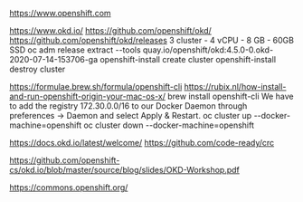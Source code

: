 https://www.openshift.com

https://www.okd.io/
https://github.com/openshift/okd/
https://github.com/openshift/okd/releases
 3 cluster - 4 vCPU - 8 GB - 60GB SSD
oc adm release extract --tools quay.io/openshift/okd:4.5.0-0.okd-2020-07-14-153706-ga
openshift-install create cluster
openshift-install destroy cluster

https://formulae.brew.sh/formula/openshift-cli
https://rubix.nl/how-install-and-run-openshift-origin-your-mac-os-x/
  brew install openshift-cli
We have to add the registry 172.30.0.0/16 to our Docker Daemon through preferences -> Daemon and select Apply & Restart.
oc cluster up --docker-machine=openshift
oc cluster down --docker-machine=openshift

https://docs.okd.io/latest/welcome/
https://github.com/code-ready/crc


 https://github.com/openshift-cs/okd.io/blob/master/source/blog/slides/OKD-Workshop.pdf

https://commons.openshift.org/